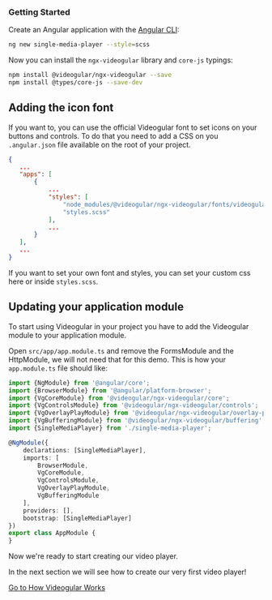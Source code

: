 ### Getting Started

Create an Angular application with the [Angular CLI]():

```bash
ng new single-media-player --style=scss

```

Now you can install the `ngx-videogular` library and `core-js` typings:

```bash
npm install @videogular/ngx-videogular --save
npm install @types/core-js --save-dev
```

## Adding the icon font

If you want to, you can use the official Videogular font to set icons on your buttons and controls. To do that you need to add a CSS on you `.angular.json` file available on the root of your project.

```json
{
   ...
   "apps": [
       {
           ...
           "styles": [
               "node_modules/@videogular/ngx-videogular/fonts/videogular.css",
               "styles.scss"
           ],
           ...
       }
   ],
   ...
}
```

If you want to set your own font and styles, you can set your custom css here or inside `styles.scss`.

## Updating your application module

To start using Videogular in your project you have to add the Videogular module to your application module.

Open `src/app/app.module.ts` and remove the FormsModule and the HttpModule, we will not need that for this demo. This is how your `app.module.ts` file should like:

```typescript
import {NgModule} from '@angular/core';
import {BrowserModule} from '@angular/platform-browser';
import {VgCoreModule} from '@videogular/ngx-videogular/core';
import {VgControlsModule} from '@videogular/ngx-videogular/controls';
import {VgOverlayPlayModule} from '@videogular/ngx-videogular/overlay-play';
import {VgBufferingModule} from '@videogular/ngx-videogular/buffering';
import {SingleMediaPlayer} from './single-media-player';

@NgModule({
    declarations: [SingleMediaPlayer],
    imports: [
        BrowserModule,
        VgCoreModule,
        VgControlsModule,
        VgOverlayPlayModule,
        VgBufferingModule
    ],
    providers: [],
    bootstrap: [SingleMediaPlayer]
})
export class AppModule {
}
```

Now we're ready to start creating our video player.

In the next section we will see how to create our very first video player!

<a href="how-videogular-works.html">Go to How Videogular Works</a>
